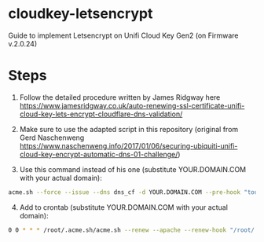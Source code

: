 # cloudkey-letsencrypt
Guide to implement Letsencrypt on Unifi Cloud Key Gen2 (on Firmware v.2.0.24)

# Steps
1. Follow the detailed procedure written by James Ridgway here https://www.jamesridgway.co.uk/auto-renewing-ssl-certificate-unifi-cloud-key-lets-encrypt-cloudflare-dns-validation/

2. Make sure to use the adapted script in this repository (original from Gerd Naschenweng https://www.naschenweng.info/2017/01/06/securing-ubiquiti-unifi-cloud-key-encrypt-automatic-dns-01-challenge/)

3. Use this command instead of his one (substitute YOUR.DOMAIN.COM with your actual domain): 
```bash
acme.sh --force --issue --dns dns_cf -d YOUR.DOMAIN.COM --pre-hook "touch /etc/ssl/private/cert.tar; tar -zcvf /root/.acme.sh/CloudKeySSL_`date +%Y-%m-%d_%H.%M.%S`.tgz /etc/ssl/private/*" --fullchainpath /etc/ssl/private/cloudkey.crt --keypath /etc/ssl/private/cloudkey.key --reloadcmd "sh /root/.acme.sh/cloudkey-renew-hook.sh YOUR.DOMAIN.COM"
```

4. Add to crontab (substitute YOUR.DOMAIN.COM with your actual domain):
```bash
0 0 * * * /root/.acme.sh/acme.sh --renew --apache --renew-hook "/root/.acme.sh/cloudkey-renew-hook.sh YOUR.DOMAIN.COM" -d YOUR.DOMAIN.COM
```
